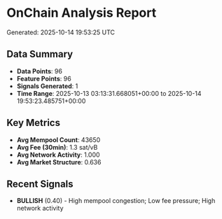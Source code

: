 # OnChain Analysis Report
Generated: 2025-10-14 19:53:25 UTC

## Data Summary
- **Data Points**: 96
- **Feature Points**: 96
- **Signals Generated**: 1
- **Time Range**: 2025-10-13 03:13:31.668051+00:00 to 2025-10-14 19:53:23.485751+00:00

## Key Metrics
- **Avg Mempool Count**: 43650
- **Avg Fee (30min)**: 1.3 sat/vB
- **Avg Network Activity**: 1.000
- **Avg Market Structure**: 0.636

## Recent Signals
- **BULLISH** (0.40) - High mempool congestion; Low fee pressure; High network activity
